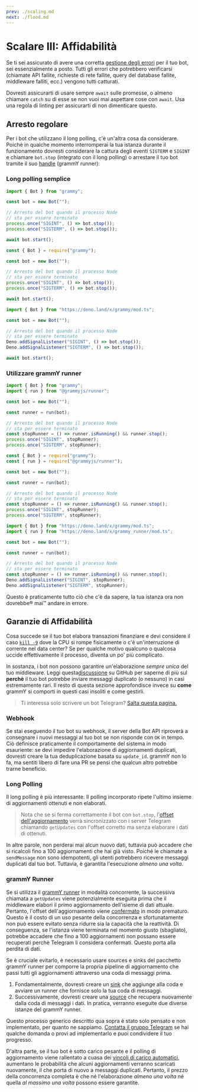 ```yaml
---
prev: ./scaling.md
next: ./flood.md
---
```


# Scalare III: Affidabilità

Se ti sei assicurato di avere una corretta [gestione degli errori](../guide/errors.md) per il tuo bot, sei essenzialmente a posto.
Tutti gli errori che potrebbero verificarsi (chiamate API fallite, richieste di rete fallite, query del database fallite, middleware falliti, ecc.) vengono tutti catturati.

Dovresti assicurarti di usare sempre `await` sulle promesse, o almeno chiamare `catch` su di esse se non vuoi mai aspettare cose con `await`.
Usa una regola di linting per assicurarti di non dimenticare questo.

## Arresto regolare

Per i bot che utilizzano il long polling, c'è un'altra cosa da considerare.
Poichè in qualche momento interromperai la tua istanza durante il funzionamento dovresti considerare la cattura degli eventi `SIGTERM` e `SIGINT` e chiamare `bot.stop` (integrato con il long polling) o arrestare il tuo bot tramite il suo [handle](https://deno.land/x/grammy_runner/mod.ts?s=RunnerHandle#prop_stop) (grammY runner):

### Long polling semplice

<CodeGroup>

<CodeGroupItem title="TypeScript" active>

```ts
import { Bot } from "grammy";

const bot = new Bot("");

// Arresto del bot quando il processo Node
// sta per essere terminato
process.once("SIGINT", () => bot.stop());
process.once("SIGTERM", () => bot.stop());

await bot.start();
```

</CodeGroupItem>

<CodeGroupItem title="JavaScript">

```js
const { Bot } = require("grammy");

const bot = new Bot("");

// Arresto del bot quando il processo Node
// sta per essere terminato
process.once("SIGINT", () => bot.stop());
process.once("SIGTERM", () => bot.stop());

await bot.start();
```

</CodeGroupItem>

<CodeGroupItem title="Deno">

```ts
import { Bot } from "https://deno.land/x/grammy/mod.ts";

const bot = new Bot("");

// Arresto del bot quando il processo Node
// sta per essere terminato
Deno.addSignalListener("SIGINT", () => bot.stop());
Deno.addSignalListener("SIGTERM", () => bot.stop());

await bot.start();
```

</CodeGroupItem>
</CodeGroup>

### Utilizzare grammY runner

<CodeGroup>

<CodeGroupItem title="TypeScript" active>

```ts
import { Bot } from "grammy";
import { run } from "@grammyjs/runner";

const bot = new Bot("");

const runner = run(bot);

// Arresto del bot quando il processo Node
// sta per essere terminato
const stopRunner = () => runner.isRunning() && runner.stop();
process.once("SIGINT", stopRunner);
process.once("SIGTERM", stopRunner);
```

</CodeGroupItem>

<CodeGroupItem title="JavaScript">

```js
const { Bot } = require("grammy");
const { run } = require("@grammyjs/runner");

const bot = new Bot("");

const runner = run(bot);

// Arresto del bot quando il processo Node
// sta per essere terminato
const stopRunner = () => runner.isRunning() && runner.stop();
process.once("SIGINT", stopRunner);
process.once("SIGTERM", stopRunner);
```

</CodeGroupItem>
<CodeGroupItem title="Deno">

```ts
import { Bot } from "https://deno.land/x/grammy/mod.ts";
import { run } from "https://deno.land/x/grammy_runner/mod.ts";

const bot = new Bot("");

const runner = run(bot);

// Arresto del bot quando il processo Node
// sta per essere terminato
const stopRunner = () => runner.isRunning() && runner.stop();
Deno.addSignalListener("SIGINT", stopRunner);
Deno.addSignalListener("SIGTERM", stopRunner);
```

</CodeGroupItem>
</CodeGroup>

Questo è praticamente tutto ciò che c'è da sapere, la tua istanza ora non dovrebbe:registered: mai:tm: andare in errore.

## Garanzie di Affidabilità

Cosa succede se il tuo bot elabora transazioni finanziare e devi considere il caso [`kill -9`](https://stackoverflow.com/questions/43724467/what-is-the-difference-between-kill-and-kill-9) dove la CPU si rompe fisicamente o c'è un'interruzione di corrente nel data center?
Se per qualche motivo qualcuno o qualcosa uccide effettivamente il processo, diventa un po' più complicato.

In sostanza, i bot non possono garantire un'elaborazione _sempre unica_ del tuo middleware.
Leggi questa[discussione](https://github.com/tdlib/telegram-bot-api/issues/126) su GitHub per saperne di più sul **perchè** il tuo bot potrebbe inviare messaggi duplicato (o nessuno) in casi estremamente rari.
Il resto di questa sezione approfondisce invece su **come** grammY si comporti in questi casi insoliti e come gestirli.

> Ti interessa solo scrivere un bot Telegram? [Salta questa pagina.](./flood.md)

### Webhook

Se stai eseguendo il tuo bot su webhook, il server della Bot API riproverà a consegnare i nuovi messaggi al tuo bot se non risponde con `OK` in tempo.
Ciò definisce praticamente il comportamente del sistema in modo esauriente: se devi impedire l'elaborazione di aggiornamenti duplicati, dovresti creare la tua deduplicazione basata su `update_id`.
grammY non lo fa, ma sentiti libero di fare una PR se pensi che qualcun altro potrebbe trarne beneficio.

### Long Polling

Il long polling è più interessante.
Il polling incorporato ripete l'ultimo insieme di aggiornamenti ottenuti e non elaborati.

> Nota che se si ferma correttamente il bot con `bot.stop`, l'[offset dell'aggiornamento](https://core.telegram.org/bots/api#getting-updates) verrà sincronizzato con i server Telegram chiamando `getUpdates` con l'offset corretto ma senza elaborare i dati di ottenuti.

In altre parole, non perderai mai alcun nuovo dati, tuttavia può accadere che si ricalcoli fino a 100 aggiornamenti che hai già visto.
Poiché le chiamate a `sendMessage` non sono idempotenti, gli utenti potrebbero ricevere messaggi duplicati dal tuo bot.
Tuttavia, è garantita l'esecuzione _almeno una volta_.

### grammY Runner

Se si utilizza il [grammY runner](../plugins/runner.md) in modalità concorrente, la successiva chiamata a `getUpdates` viene potenzialmente eseguita prima che il middleware elabori il primo aggiornamento dell'isieme di dati attuale.
Pertanto, l'offset dell'aggiornamento viene [confermato](https://core.telegram.org/bots/api#getupdates) in modo prematuro.
Questo è il costo di un uso pesante della concorrenza e sfortunatamente non può essere evitato senza ridurre sia la capacità che la reattività.
Di conseguenza, se l'istanza viene terminata nel momento giusto (sbagliato), potrebbe accadere che fino a 100 aggiornamenti non possano essere recuperati perchè Telegram li considera confermati.
Questo porta alla perdita di dati.

Se è cruciale evitarlo, è necessario usare sources e sinks del pacchetto grammY runner per comporre la propria pipeline di aggiornamento che passi tutti gli aggiornamenti attraverso una coda di messaggi prima.

1. Fondamentalmente, dovresti creare un [sink](https://deno.land/x/grammy_runner/mod.ts?s=UpdateSink) che aggiunge alla coda e avviare un runner che fornisce solo la tua coda di messaggi.
2. Successivamente, dovresti creare una [source](https://deno.land/x/grammy_runner/mod.ts?s=UpdateSource) che recupera nuovamente dalla coda di messaggi i dati.
   In pratica, verranno eseguite due diverse istanze del grammY runner.

Questo processo generico descritto qua sopra è stato solo pensato e non implementato, per quanto ne sappiamo.
[Contatta il gruppo Telegram](https://t.me/grammyjs) se hai qualche domanda o provi ad implementarlo e puoi condividere il tuo progresso.

D'altra parte, se il tuo bot è sotto carico pesante e il polling di aggiornamento viene rallentato a cuasa dei [vincoli di carico automatici](../plugins/runner.md#sink), aumentano le probabilità che alcuni aggiornamenti verranno scaricati nuovamente, il che porta di nuovo a messaggi duplicati.
Pertanto, il prezzo della concorrenza completa è che né l'elaborazione _almeno una volta_ né quella _al massimo una volta_ possono essere garantite.
